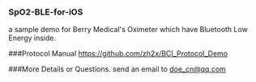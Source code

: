 ### SpO2-BLE-for-iOS
a sample demo for Berry Medical's Oximeter which have Bluetooth Low Energy inside.

###Protocol Manual
<https://github.com/zh2x/BCI_Protocol_Demo>

###More Details or Questions.
send an email to <doe_cn@qq.com>
